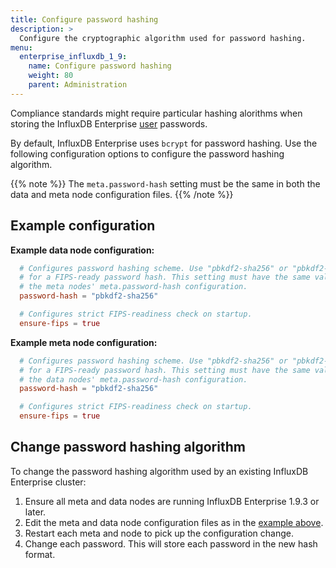 ```yaml
---
title: Configure password hashing
description: >
  Configure the cryptographic algorithm used for password hashing.
menu:
  enterprise_influxdb_1_9:
    name: Configure password hashing
    weight: 80
    parent: Administration
---
```


Compliance standards might require particular hashing alorithms
when storing the InfluxDB Enterprise [user](/enterprise_influxdb/v1.9/concepts/glossary/#user) passwords.

By default, InfluxDB Enterprise uses `bcrypt` for password hashing.
Use the following configuration options to configure the password hashing algorithm.

{{% note %}}
The `meta.password-hash` setting must be the same in both the data and meta node configuration files.
{{% /note %}}


## Example configuration

**Example data node configuration:**

```toml
  # Configures password hashing scheme. Use "pbkdf2-sha256" or "pbkdf2-sha512"
  # for a FIPS-ready password hash. This setting must have the same value as
  # the meta nodes' meta.password-hash configuration.
  password-hash = "pbkdf2-sha256"

  # Configures strict FIPS-readiness check on startup.
  ensure-fips = true
```

**Example meta node configuration:**

```toml
  # Configures password hashing scheme. Use "pbkdf2-sha256" or "pbkdf2-sha512"
  # for a FIPS-ready password hash. This setting must have the same value as
  # the data nodes' meta.password-hash configuration.
  password-hash = "pbkdf2-sha256"

  # Configures strict FIPS-readiness check on startup.
  ensure-fips = true
```

## Change password hashing algorithm

To change the password hashing algorithm used by an existing InfluxDB Enterprise cluster:

1. Ensure all meta and data nodes are running InfluxDB Enterprise 1.9.3 or later.
2. Edit the meta and data node configuration files as in the [example above](#example-configuration).
2. Restart each meta and node to pick up the configuration change.
3. Change each password. This will store each password in the new hash format.
